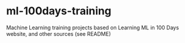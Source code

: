 # ml-100days-training
Machine Learning training projects based on Learning ML in 100 Days website, and other sources (see README)
